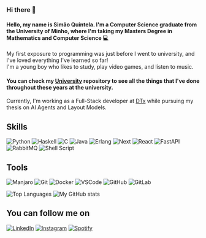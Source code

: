 ### Hi there 👋
#### Hello, my name is Simão Quintela. I'm a Computer Science graduate from the University of Minho, where I'm taking my Masters Degree in Mathematics and Computer Science 💻<br>
My first exposure to programming was just before I went to university, and I've loved everything I've learned so far! </br>
I'm a young boy who likes to study, play video games, and listen to music.
#### You can check my [University](https://github.com/SimaoQuintela/University) repository to see all the things that I've done throughout these years at the university.

Currently, I'm working as a Full-Stack developer at [DTx](https://www.dtx-colab.pt/) while pursuing my thesis on AI Agents and Layout Models. 

## Skills
![Python](https://img.shields.io/badge/Python-3776AB?style=for-the-badge&logo=python&logoColor=white)
![Haskell](https://img.shields.io/badge/Haskell-5e5086?style=for-the-badge&logo=haskell&logoColor=white)
![C](https://img.shields.io/badge/c-%2300599C.svg?style=for-the-badge&logo=c&logoColor=white)
![Java](https://img.shields.io/badge/Java-ED8B00?style=for-the-badge&logo=java&logoColor=white)
![Erlang](https://img.shields.io/badge/Erlang-white.svg?style=for-the-badge&logo=erlang&logoColor=a90533)
![Next](https://img.shields.io/badge/next.js-000000?style=for-the-badge&logo=nextdotjs&logoColor=white)
![React](https://img.shields.io/badge/-ReactJs-61DAFB?logo=react&logoColor=white&style=for-the-badge)
![FastAPI](https://img.shields.io/badge/FastAPI-005571?style=for-the-badge&logo=fastapi)
![RabbitMQ](https://img.shields.io/badge/rabbitmq-%23FF6600.svg?&style=for-the-badge&logo=rabbitmq&logoColor=white)
![Shell Script](https://img.shields.io/badge/Shell_Script-121011?style=for-the-badge&logo=gnu-bash&logoColor=white)

## Tools
![Manjaro](https://img.shields.io/badge/manjaro-35BF5C?style=for-the-badge&logo=manjaro&logoColor=white)
![Git](https://img.shields.io/badge/GIT-E44C30?style=for-the-badge&logo=git&logoColor=white)
![Docker](https://img.shields.io/badge/docker-%230db7ed.svg?style=for-the-badge&logo=docker&logoColor=white)
![VSCode](https://img.shields.io/badge/Visual_Studio_Code-0078D4?style=for-the-badge&logo=visual%20studio%20code&logoColor=white)
![GitHub](https://img.shields.io/badge/github-%23121011.svg?style=for-the-badge&logo=github&logoColor=white)
![GitLab](https://img.shields.io/badge/gitlab-%23181717.svg?style=for-the-badge&logo=gitlab&logoColor=white)



![Top Languages](https://github-readme-stats.vercel.app/api/top-langs/?username=SimaoQuintela&layout=compact&theme=dracula)
![My GitHub stats](https://github-readme-stats.vercel.app/api?username=SimaoQuintela&show_icons=true&theme=dracula)

## You can follow me on


[![LinkedIn](https://img.shields.io/badge/linkedin-F2B9AA.svg?style=for-the-badge&logo=linkedin&logoColor=000000)](https://www.linkedin.com/in/sim%C3%A3o-quintela/)
[![Instagram](https://img.shields.io/badge/@simao.quintela-F2B9AA.svg?style=for-the-badge&logo=Instagram&logoColor=000000)](https://www.instagram.com/simao.quintela/)
[![Spotify](https://img.shields.io/badge/Spotify-F2B9AA?style=for-the-badge&logo=spotify&logoColor=000000)](https://open.spotify.com/user/215y3bj2i5nms27kgdv2c6i4q)
